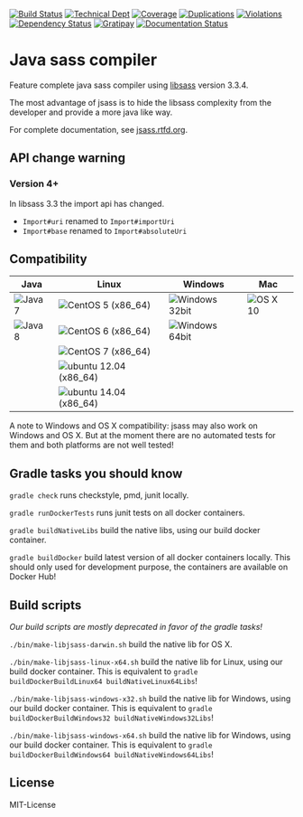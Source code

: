 [![Build Status](https://img.shields.io/travis/bit3/jsass/master.svg?style=flat-square)](https://travis-ci.org/bit3/jsass)
[![Technical Dept](https://img.shields.io/sonar/https/sonarhub.io/io.bit3:jsass/tech_debt.svg?style=flat-square)](https://sonarhub.io/overview/debt?id=1)
[![Coverage](https://img.shields.io/sonar/https/sonarhub.io/io.bit3:jsass/coverage.svg?style=flat-square)](https://sonarhub.io/overview/coverage?id=1)
[![Duplications](https://img.shields.io/sonar/https/sonarhub.io/io.bit3:jsass/duplicated_lines_density.svg?label=duplications&style=flat-square)](https://sonarhub.io/overview/duplications?id=io.bit3%3Ajsass)
[![Violations](https://img.shields.io/sonar/https/sonarhub.io/io.bit3:jsass/violations.svg?style=flat-square)](https://sonarhub.io/component_issues/index?id=io.bit3%3Ajsass)
[![Dependency Status](https://www.versioneye.com/user/projects/56c9f52c18b2710403dfd158/badge.svg?style=flat-square)](https://www.versioneye.com/user/projects/56c9f52c18b2710403dfd158)
[![Gratipay](https://img.shields.io/gratipay/bit3.svg?style=flat-square)](https://gratipay.com/bit3/)
[![Documentation Status](https://readthedocs.org/projects/jsass/badge/?version=latest)](https://readthedocs.org/projects/jsass/?badge=latest)

Java sass compiler
==================

Feature complete java sass compiler using [libsass][libsass] version 3.3.4.

The most advantage of jsass is to hide the libsass complexity from the developer and provide a more java like way.

For complete documentation, see [jsass.rtfd.org][jsass-docs].

[libsass]: https://github.com/sass/libsass
[jsass-docs]: http://jsass.rtfd.org/

API change warning
------------------

### Version 4+

In libsass 3.3 the import api has changed.

- `Import#uri` renamed to `Import#importUri`
- `Import#base` renamed to `Import#absoluteUri`

Compatibility
-------------

| Java             | Linux                                 | Windows                     | Mac               |
| ---------------- | ------------------------------------- | --------------------------- | ----------------- |
| ![Java 7][java7] | ![CentOS 5 (x86_64)][centos5]         | ![Windows 32bit][windows32] | ![OS X 10][osx10] | 
| ![Java 8][java8] | ![CentOS 6 (x86_64)][centos6]         | ![Windows 64bit][windows64] |                   |
|                  | ![CentOS 7 (x86_64)][centos7]         |                             |                   |
|                  | ![ubuntu 12.04 (x86_64)][ubuntu12.04] |                             |                   |
|                  | ![ubuntu 14.04 (x86_64)][ubuntu14.04] |                             |                   |

A note to Windows and OS X compatibility: jsass may also work on Windows and OS X.
But at the moment there are no automated tests for them and both platforms are not well tested!

[java7]: https://img.shields.io/badge/Java-7-red.svg?style=flat-square
[java8]: https://img.shields.io/badge/Java-8-green.svg?style=flat-square

[centos5]: https://img.shields.io/badge/CentOS-5%20%28x86_64%29-green.svg?style=flat-square
[centos6]: https://img.shields.io/badge/CentOS-6%20%28x86_64%29-green.svg?style=flat-square
[centos7]: https://img.shields.io/badge/CentOS-7%20%28x86_64%29-green.svg?style=flat-square
[ubuntu12.04]: https://img.shields.io/badge/ubuntu-12.04%20%28x86_64%29-green.svg?style=flat-square
[ubuntu14.04]: https://img.shields.io/badge/ubuntu-14.04%20%28x86_64%29-green.svg?style=flat-square

[windows32]: https://img.shields.io/badge/Windows-32bit_(broken)-red.svg?style=flat-square
[windows64]: https://img.shields.io/badge/Windows-64bit-yellow.svg?style=flat-square

[osx10]: https://img.shields.io/badge/OS%20X-10-yellow.svg?style=flat-square

Gradle tasks you should know
----------------------------

`gradle check` runs checkstyle, pmd, junit locally.

`gradle runDockerTests` runs junit tests on all docker containers.

`gradle buildNativeLibs` build the native libs, using our build docker container.

`gradle buildDocker` build latest version of all docker containers locally. This should only used for development purpose, the containers are available on Docker Hub!
 
Build scripts
-------------

*Our build scripts are mostly deprecated in favor of the gradle tasks!*

`./bin/make-libjsass-darwin.sh` build the native lib for OS X.
 
`./bin/make-libjsass-linux-x64.sh` build the native lib for Linux, using our build docker container. This is equivalent to `gradle buildDockerBuildLinux64 buildNativeLinux64Libs`!
 
`./bin/make-libjsass-windows-x32.sh` build the native lib for Windows, using our build docker container. This is equivalent to `gradle buildDockerBuildWindows32 buildNativeWindows32Libs`!
 
`./bin/make-libjsass-windows-x64.sh` build the native lib for Windows, using our build docker container. This is equivalent to `gradle buildDockerBuildWindows64 buildNativeWindows64Libs`!
 
License
-------

MIT-License
